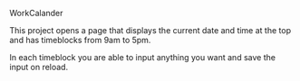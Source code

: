WorkCalander

This project opens a page that displays the current date and time at the top and 
has timeblocks from 9am to 5pm.

In each timeblock you are able to input anything you want and save the input on reload.